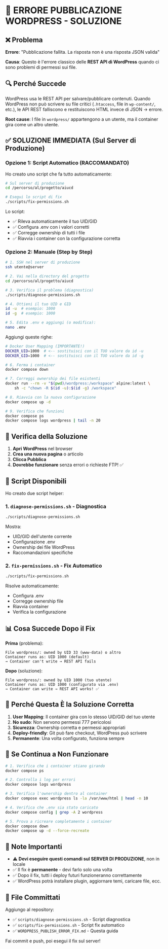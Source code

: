 # 🚨 ERRORE PUBBLICAZIONE WORDPRESS - SOLUZIONE

## ❌ Problema

**Errore**: "Pubblicazione fallita. La risposta non è una risposta JSON valida"

**Causa**: Questo è l'errore classico delle **REST API di WordPress** quando ci sono problemi di permessi sui file.

## 🔍 Perché Succede

WordPress usa le REST API per salvare/pubblicare contenuti. Quando WordPress non può scrivere su file critici (`.htaccess`, file in `wp-content/`, etc.), le API REST falliscono e restituiscono HTML invece di JSON → errore.

**Root cause**: I file in `wordpress/` appartengono a un utente, ma il container gira come un altro utente.

## ✅ SOLUZIONE IMMEDIATA (Sul Server di Produzione)

### Opzione 1: Script Automatico (RACCOMANDATO)

Ho creato uno script che fa tutto automaticamente:

```bash
# Sul server di produzione
cd /percorso/al/progetto/aiucd

# Esegui lo script di fix
./scripts/fix-permissions.sh
```

Lo script:
- ✅ Rileva automaticamente il tuo UID/GID
- ✅ Configura .env con i valori corretti
- ✅ Corregge ownership di tutti i file
- ✅ Riavvia i container con la configurazione corretta

### Opzione 2: Manuale (Step by Step)

```bash
# 1. SSH nel server di produzione
ssh utente@server

# 2. Vai nella directory del progetto
cd /percorso/al/progetto/aiucd

# 3. Verifica il problema (diagnostica)
./scripts/diagnose-permissions.sh

# 4. Ottieni il tuo UID e GID
id -u  # esempio: 1000
id -g  # esempio: 1000

# 5. Edita .env e aggiungi (o modifica):
nano .env
```

Aggiungi queste righe:
```bash
# Docker User Mapping (IMPORTANTE!)
DOCKER_UID=1000  # <-- sostituisci con il TUO valore da id -u
DOCKER_GID=1000  # <-- sostituisci con il TUO valore da id -g
```

```bash
# 6. Ferma i container
docker compose down

# 7. Correggi ownership dei file esistenti
docker run --rm -v "$(pwd)/wordpress:/workspace" alpine:latest \
    sh -c "chown -R $(id -u):$(id -g) /workspace"

# 8. Riavvia con la nuova configurazione
docker compose up -d

# 9. Verifica che funzioni
docker compose ps
docker compose logs wordpress | tail -n 20
```

## 🧪 Verifica della Soluzione

1. **Apri WordPress** nel browser
2. **Crea una nuova pagina** o articolo
3. **Clicca Pubblica**
4. **Dovrebbe funzionare** senza errori o richieste FTP! ✅

## 🔧 Script Disponibili

Ho creato due script helper:

### 1. `diagnose-permissions.sh` - Diagnostica
```bash
./scripts/diagnose-permissions.sh
```

Mostra:
- UID/GID dell'utente corrente
- Configurazione .env
- Ownership dei file WordPress
- Raccomandazioni specifiche

### 2. `fix-permissions.sh` - Fix Automatico
```bash
./scripts/fix-permissions.sh
```

Risolve automaticamente:
- Configura .env
- Corregge ownership file
- Riavvia container
- Verifica la configurazione

## 📊 Cosa Succede Dopo il Fix

**Prima** (problema):
```
File wordpress/: owned by UID 33 (www-data) o altro
Container runs as: UID 1000 (default)
→ Container can't write → REST API fails
```

**Dopo** (soluzione):
```
File wordpress/: owned by UID 1000 (tuo utente)
Container runs as: UID 1000 (configurato via .env)
→ Container can write → REST API works! ✅
```

## 🎯 Perché Questa È la Soluzione Corretta

1. **User Mapping**: Il container gira con lo stesso UID/GID del tuo utente
2. **No sudo**: Non servono permessi 777 pericolosi
3. **Sicurezza**: Ownership corretta e permessi appropriati
4. **Deploy-friendly**: Git può fare checkout, WordPress può scrivere
5. **Permanente**: Una volta configurato, funziona sempre

## 🚨 Se Continua a Non Funzionare

```bash
# 1. Verifica che i container stiano girando
docker compose ps

# 2. Controlla i log per errori
docker compose logs wordpress

# 3. Verifica l'ownership dentro al container
docker compose exec wordpress ls -la /var/www/html | head -n 10

# 4. Verifica che .env sia stato caricato
docker compose config | grep -A 2 wordpress

# 5. Prova a ricreare completamente i container
docker compose down
docker compose up -d --force-recreate
```

## 📝 Note Importanti

- ⚠️ **Devi eseguire questi comandi sul SERVER DI PRODUZIONE**, non in locale
- ✅ Il fix è **permanente** - devi farlo solo una volta
- ✅ Dopo il fix, tutti i deploy futuri funzioneranno correttamente
- ✅ WordPress potrà installare plugin, aggiornare temi, caricare file, ecc.

## 🎁 File Committati

Aggiungo al repository:
- ✅ `scripts/diagnose-permissions.sh` - Script diagnostica
- ✅ `scripts/fix-permissions.sh` - Script fix automatico
- ✅ `WORDPRESS_PUBLISH_ERROR_FIX.md` - Questa guida

Fai commit e push, poi esegui il fix sul server!
